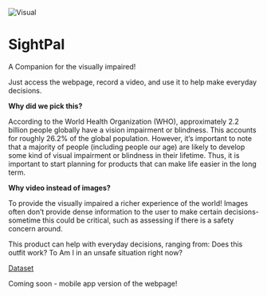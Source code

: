 

![Visual](https://github.com/Chaitra-B-V/Women-Hackthon-GithubSF/assets/112594201/d1280eab-f734-423d-9108-b8b9061da0b4)


# SightPal

 A Companion for the visually impaired!

Just access the webpage, record a video, and use it to help make everyday decisions. 


**Why did we pick this?**


According to the World Health Organization (WHO), approximately 2.2 billion people globally have a vision impairment or blindness. This accounts for roughly 26.2% of the global population. 
However, it’s important to note that a majority of people (including people our age) are likely to develop some kind of visual impairment or blindness in their lifetime. Thus, it is important to start planning for products that can make life easier in the long term. 



**Why video instead of images?**

To provide the visually impaired a richer experience of the world! Images often don’t provide dense information to the user to make certain decisions- sometime this could be critical, such as assessing if there is a safety concern around.


This product can help with everyday decisions, ranging from:
Does this outfit work? 
To
Am I in an unsafe situation right now?


[Dataset](https://datasetsearch.research.google.com/search?src=0&query=violence%20video&docid=L2cvMTF0ZGZyMXk4MQ%3D%3D)





Coming soon - mobile app version of the webpage!

